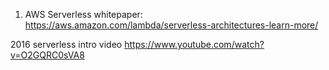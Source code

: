 1. AWS Serverless whitepaper:
https://aws.amazon.com/lambda/serverless-architectures-learn-more/

2016 serverless intro video
https://www.youtube.com/watch?v=O2GQRC0sVA8

